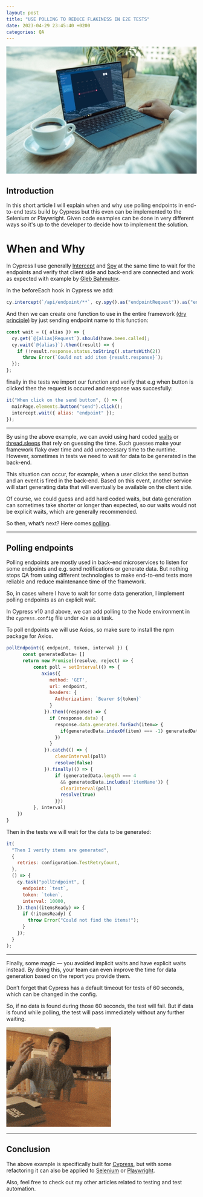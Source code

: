 ```yaml
---
layout: post
title: "USE POLLING TO REDUCE FLAKINESS IN E2E TESTS"
date: 2023-04-29 23:45:40 +0200
categories: QA
---
```


![Use polling to reduce flakiness](/assets/images/articles/use_poling_to_reduce_flakiness/use_poling_to_reduce_flakiness.jpg)

## **Introduction**

In this short article I will explain when and why use polling endpoints in end-to-end tests build by Cypress but this even can be implemented to the Selenium or Playwright. Given code examples can be done in very different ways so it's up to the developer to decide how to implement the solution.

# **When and Why**

In Cypress I use generally [Intercept](https://docs.cypress.io/api/commands/intercept) and [Spy](https://docs.cypress.io/api/commands/spy) at the same time to wait for the endpoints and verify that client side and back-end are connected and work as expected with example by [Gleb Bahmutov](https://glebbahmutov.com/blog/).

In the beforeEach hook in Cypress we add:

```javascript
cy.intercept(`/api/endpoint/**`, cy.spy().as("endpointRequest")).as("endpoint");
```

And then we can create one function to use in the entire framework [(dry principle)](https://en.wikipedia.org/wiki/Don%27t_repeat_yourself) by just sending endpoint name to this function:

```javascript
const wait = ({ alias }) => {
  cy.get(`@{alias}Request`).should(have.been.called);
  cy.wait(`@{alias}`).then((result) => {
    if (!result.response.status.toString().startsWith(2))
      throw Error(`Could not add item {result.response}`);
  });
};
```

finally in the tests we import our function and verify that e.g when button is clicked then the request is occured and response was succesfully:

```javascript
it("When click on the send button", () => {
  mainPage.elements.button("send").click();
  intercept.wait({ alias: "endpoint" });
});
```

---

By using the above example, we can avoid using hard coded [waits](https://docs.cypress.io/api/commands/wait) or [thread.sleeps](https://testsigma.com/blog/selenium-sleep/) that rely on guessing the time. Such guesses make your framework flaky over time and add unnecessary time to the runtime. However, sometimes in tests we need to wait for data to be generated in the back-end.

This situation can occur, for example, when a user clicks the send button and an event is fired in the back-end. Based on this event, another service will start generating data that will eventually be available on the client side.

Of course, we could guess and add hard coded waits, but data generation can sometimes take shorter or longer than expected, so our waits would not be explicit waits, which are generally recommended.

So then, what’s next? Here comes [polling](https://www.ibm.com/docs/en/networkmanager/4.2.0?topic=polling-network).

---

## **Polling endpoints**

Polling endpoints are mostly used in back-end microservices to listen for some endpoints and e.g. send notifications or generate data. But nothing stops QA from using different technologies to make end-to-end tests more reliable and reduce maintenance time of the framework.

So, in cases where I have to wait for some data generation, I implement polling endpoints as an explicit wait.

In Cypress v10 and above, we can add polling to the Node environment in the `cypress.config` file under `e2e` as a task.

To poll endpoints we will use Axios, so make sure to install the npm package for Axios.

```javascript
pollEndpoint({ endpoint, token, interval }) {
      const generatedData= []
      return new Promise((resolve, reject) => {
          const poll = setInterval(() => {
             axios({
                method: 'GET',
                url: endpoint,
                headers: {
                  Authorization: `Bearer ${token}`
                }
              }).then((response) => {
                if (response.data) {
                  response.data.generated.forEach(item=> {
                    if(generatedData.indexOf(item) === -1) generatedData.push(item)
                  })
                }
              }).catch(() => {
                  clearInterval(poll)
                  resolve(false)
              }).finally(() => {
                  if (generatedData.length === 4
                    && generatedData.includes('itemName')) {
                    clearInterval(poll)
                    resolve(true)
                  }})
          }, interval)
    })
}
```

Then in the tests we will wait for the data to be generated:

```javascript
it(
  "Then I verify items are generated",
  {
    retries: configuration.TestRetryCount,
  },
  () => {
    cy.task("pollEndpoint", {
      endpoint: `test`,
      token: `token`,
      interval: 10000,
    }).then((itemsReady) => {
      if (!itemsReady) {
        throw Error("Could not find the items!");
      }
    });
  }
);
```

---

Finally, some magic — you avoided implicit waits and have explicit waits instead. By doing this, your team can even improve the time for data generation based on the report you provide them.

Don’t forget that Cypress has a default timeout for tests of 60 seconds, which can be changed in the config.

So, if no data is found during those 60 seconds, the test will fail. But if data is found while polling, the test will pass immediately without any further waiting.

![Magic gif egg](/assets/images/articles/use_poling_to_reduce_flakiness/gif_magic_use_polling.gif)

---

## **Conclusion**

The above example is specifically built for [Cypress](https://docs.cypress.io/app/get-started/why-cypress), but with some refactoring it can also be applied to [Selenium](https://www.selenium.dev/) or [Playwright](https://playwright.dev/).

Also, feel free to check out my other articles related to testing and test automation.
